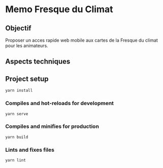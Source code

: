 # Memo Fresque du Climat

## Objectif

Proposer un acces rapide web mobile aux cartes de la Fresque du climat pour les animateurs.

## Aspects techniques

## Project setup
```
yarn install
```

### Compiles and hot-reloads for development
```
yarn serve
```

### Compiles and minifies for production
```
yarn build
```

### Lints and fixes files
```
yarn lint
```
